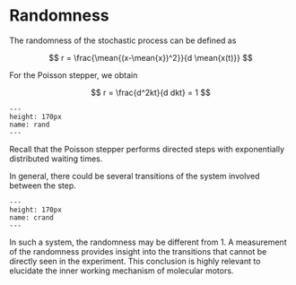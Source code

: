 # Randomness

The randomness of the stochastic process can be defined as

$$
r = \frac{\mean{(x-\mean{x})^2}}{d \mean{x(t)}}
$$

For the Poisson stepper, we obtain

$$
r = \frac{d^2kt}{d dkt} = 1
$$

```{figure} rand.png
---
height: 170px
name: rand
---
```

Recall that the Poisson stepper performs directed steps with exponentially distributed waiting times.

In general, there could be several transitions of the system involved between the step.

```{figure} comprand.png
---
height: 170px
name: crand
---
```

In such a system, the randomness may be different from $1$. A measurement of the randomness provides insight into the transitions that cannot be directly seen in the experiment. This conclusion is highly relevant to elucidate the inner working mechanism of molecular motors.






